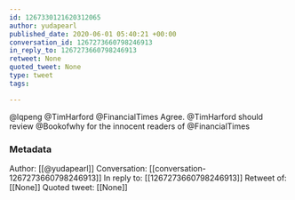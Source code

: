 ```yaml
---
id: 1267330121620312065
author: yudapearl
published_date: 2020-06-01 05:40:21 +00:00
conversation_id: 1267273660798246913
in_reply_to: 1267273660798246913
retweet: None
quoted_tweet: None
type: tweet
tags:

---
```


@lqpeng @TimHarford @FinancialTimes Agree. @TimHarford should review @Bookofwhy for the innocent readers of  @FinancialTimes

### Metadata

Author: [[@yudapearl]]
Conversation: [[conversation-1267273660798246913]]
In reply to: [[1267273660798246913]]
Retweet of: [[None]]
Quoted tweet: [[None]]
